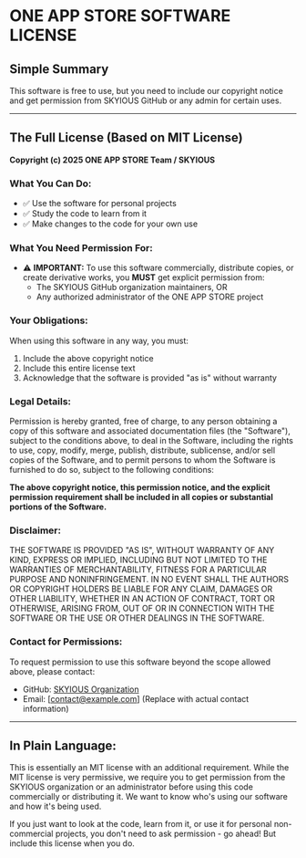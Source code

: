 # ONE APP STORE SOFTWARE LICENSE

## Simple Summary
This software is free to use, but you need to include our copyright notice and get permission from SKYIOUS GitHub or any admin for certain uses.

---

## The Full License (Based on MIT License)

**Copyright (c) 2025 ONE APP STORE Team / SKYIOUS**

### What You Can Do:
- ✅ Use the software for personal projects
- ✅ Study the code to learn from it
- ✅ Make changes to the code for your own use

### What You Need Permission For:
- ⚠️ **IMPORTANT:** To use this software commercially, distribute copies, or create derivative works, you **MUST** get explicit permission from:
  - The SKYIOUS GitHub organization maintainers, OR
  - Any authorized administrator of the ONE APP STORE project

### Your Obligations:
When using this software in any way, you must:
1. Include the above copyright notice
2. Include this entire license text
3. Acknowledge that the software is provided "as is" without warranty

### Legal Details:
Permission is hereby granted, free of charge, to any person obtaining a copy of this software and associated documentation files (the "Software"), subject to the conditions above, to deal in the Software, including the rights to use, copy, modify, merge, publish, distribute, sublicense, and/or sell copies of the Software, and to permit persons to whom the Software is furnished to do so, subject to the following conditions:

**The above copyright notice, this permission notice, and the explicit permission requirement shall be included in all copies or substantial portions of the Software.**

### Disclaimer:
THE SOFTWARE IS PROVIDED "AS IS", WITHOUT WARRANTY OF ANY KIND, EXPRESS OR IMPLIED, INCLUDING BUT NOT LIMITED TO THE WARRANTIES OF MERCHANTABILITY, FITNESS FOR A PARTICULAR PURPOSE AND NONINFRINGEMENT. IN NO EVENT SHALL THE AUTHORS OR COPYRIGHT HOLDERS BE LIABLE FOR ANY CLAIM, DAMAGES OR OTHER LIABILITY, WHETHER IN AN ACTION OF CONTRACT, TORT OR OTHERWISE, ARISING FROM, OUT OF OR IN CONNECTION WITH THE SOFTWARE OR THE USE OR OTHER DEALINGS IN THE SOFTWARE.

### Contact for Permissions:
To request permission to use this software beyond the scope allowed above, please contact:
- GitHub: [SKYIOUS Organization](https://github.com/SKYIOUS)
- Email: [contact@example.com] (Replace with actual contact information)

---

## In Plain Language:
This is essentially an MIT license with an additional requirement. While the MIT license is very permissive, we require you to get permission from the SKYIOUS organization or an administrator before using this code commercially or distributing it. We want to know who's using our software and how it's being used.

If you just want to look at the code, learn from it, or use it for personal non-commercial projects, you don't need to ask permission - go ahead! But include this license when you do. 